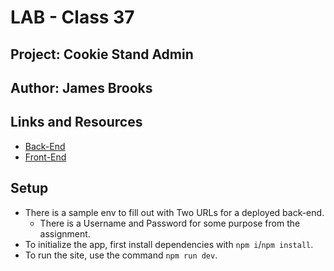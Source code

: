 # LAB - Class 37

## Project: Cookie Stand Admin

## Author: James Brooks

## Links and Resources

- [Back-End](https://james-brooks-cookie-stand-api.herokuapp.com/)
- [Front-End](https://cookie-stand-admin-57zvo49z2-jamesbrooks01.vercel.app/)

## Setup

- There is a sample env to fill out with Two URLs for a deployed back-end.
  - There is a Username and Password for some purpose from the assignment.
- To initialize the app, first install dependencies with `npm i`/`npm install`.
- To run the site, use the command `npm run dev`.
